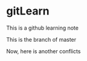 # gitLearn

This is a github learning note

This is the branch of master

Now, here is another conflicts